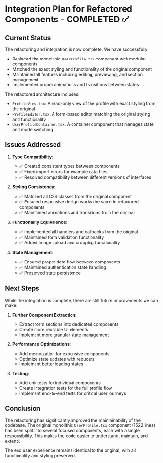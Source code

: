 # Integration Plan for Refactored Components - COMPLETED ✅

## Current Status

The refactoring and integration is now complete. We have successfully:

- Replaced the monolithic `UserProfile.tsx` component with modular components
- Matched the exact styling and functionality of the original component
- Maintained all features including editing, previewing, and section management
- Implemented proper animations and transitions between states

The refactored architecture includes:

- `ProfileView.tsx`: A read-only view of the profile with exact styling from the original
- `ProfileEditor.tsx`: A form-based editor matching the original styling and functionality
- `UserProfileContainer.tsx`: A container component that manages state and mode switching

## Issues Addressed

1. **Type Compatibility**: 
   - ✅ Created consistent types between components
   - ✅ Fixed import errors for example data files
   - ✅ Resolved compatibility between different versions of interfaces

2. **Styling Consistency**:
   - ✅ Matched all CSS classes from the original component
   - ✅ Ensured responsive design works the same in refactored components
   - ✅ Maintained animations and transitions from the original

3. **Functionality Equivalence**:
   - ✅ Implemented all handlers and callbacks from the original
   - ✅ Maintained form validation functionality
   - ✅ Added image upload and cropping functionality

4. **State Management**:
   - ✅ Ensured proper data flow between components
   - ✅ Maintained authentication state handling
   - ✅ Preserved state persistence

## Next Steps

While the integration is complete, there are still future improvements we can make:

1. **Further Component Extraction**:
   - Extract form sections into dedicated components
   - Create more reusable UI elements
   - Implement more granular state management

2. **Performance Optimizations**:
   - Add memoization for expensive components
   - Optimize state updates with reducers
   - Implement better loading states

3. **Testing**:
   - Add unit tests for individual components
   - Create integration tests for the full profile flow
   - Implement end-to-end tests for critical user journeys

## Conclusion

The refactoring has significantly improved the maintainability of the codebase. The original monolithic `UserProfile.tsx` component (1522 lines) has been split into several focused components, each with a single responsibility. This makes the code easier to understand, maintain, and extend.

The end user experience remains identical to the original, with all functionality and styling preserved. 